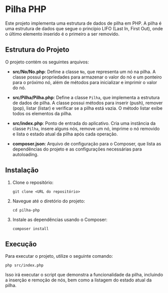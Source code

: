 # Pilha PHP

Este projeto implementa uma estrutura de dados de pilha em PHP. A pilha é uma estrutura de dados que segue o princípio LIFO (Last In, First Out), onde o último elemento inserido é o primeiro a ser removido.

## Estrutura do Projeto

O projeto contém os seguintes arquivos:

- **src/No/No.php**: Define a classe `No`, que representa um nó na pilha. A classe possui propriedades para armazenar o valor do nó e um ponteiro para o próximo nó, além de métodos para inicializar e imprimir o valor do nó.

- **src/Pilha/Pilha.php**: Define a classe `Pilha`, que implementa a estrutura de dados de pilha. A classe possui métodos para inserir (push), remover (pop), listar (listar) e verificar se a pilha está vazia. O método listar exibe todos os elementos da pilha.

- **src/index.php**: Ponto de entrada do aplicativo. Cria uma instância da classe `Pilha`, insere alguns nós, remove um nó, imprime o nó removido e lista o estado atual da pilha após cada operação.

- **composer.json**: Arquivo de configuração para o Composer, que lista as dependências do projeto e as configurações necessárias para autoloading.

## Instalação

1. Clone o repositório:
   ```
   git clone <URL do repositório>
   ```

2. Navegue até o diretório do projeto:
   ```
   cd pilha-php
   ```

3. Instale as dependências usando o Composer:
   ```
   composer install
   ```

## Execução

Para executar o projeto, utilize o seguinte comando:
```
php src/index.php
```

Isso irá executar o script que demonstra a funcionalidade da pilha, incluindo a inserção e remoção de nós, bem como a listagem do estado atual da pilha.